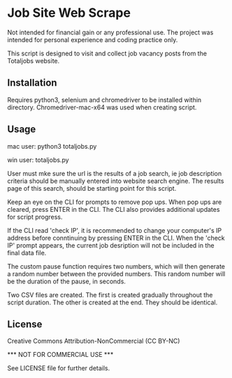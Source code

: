 # Job Site Web Scrape

Not intended for financial gain or any professional use. The project was intended for personal experience and coding practice only.

This script is designed to visit and collect job vacancy posts from the Totaljobs website. 

## Installation
Requires python3, selenium and chromedriver to be installed within directory. Chromedriver-mac-x64 was used when creating script.

## Usage
mac user: python3 totaljobs.py

win user: totaljobs.py

User must mke sure the url is the results of a job search, ie job description criteria should be manually entered into website search engine. The results page of this search, should be starting point for this script.

Keep an eye on the CLI for prompts to remove pop ups. When pop ups are cleared, press ENTER in the CLI. The CLI also provides additional updates for script progress. 

If the CLI read 'check IP', it is recommended to change your computer's IP address before conntinuing by pressing ENTER in the CLI. When the 'check IP' prompt appears, the current job desription will not be included in the final data file.

The custom pause function requires two numbers, which will then generate a random number between the provided numbers. This random number will be the duration of the pause, in seconds.

Two CSV files are created. The first is created gradually throughout the script duration. The other is created at the end. They should be identical.

## License
Creative Commons Attribution-NonCommercial (CC BY-NC)

*** NOT FOR COMMERCIAL USE ***

See LICENSE file for further details.